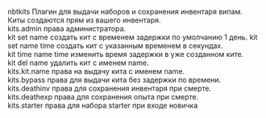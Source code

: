 nbtkits Плагин для выдачи наборов и сохранения инвентаря випам.                                                      
 Киты создаются прям из вашего инвентаря.                                                                            
 kits.admin права администратора.                                                                                    
 kit set name создать кит с временем задержки по умолчанию 1 день. 
 kit set name time создать кит с указанным временем в секундах.                                                      
 kit time name time изменить время задержки в уже созданном ките.                                                    
 kit del name удалить кит с именем name.                                                                             
 kits.kit.name права на выдачу кита с именем name.                                                                   
 kits.bypass права для выдачи кита без задержки по времени.                                                          
 kits.deathinv права для сохранения инвентаря при смерте.                                                            
 kits.deathexp права для сохранения опыта при смерте.                                                                
 kits.starter права для набора starter при входе новичка                                                             
